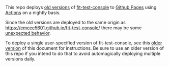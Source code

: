 

This repo deploys [old versions](https://github.com/emcee5601/fit-test-console/tags) of [fit-test-console](https://github.com/emcee5601/fit-test-console) to [Github Pages](https://emcee5601.github.io/mftc-old/) using [Actions](https://github.com/emcee5601/mftc-old/actions) on a nightly basis.

Since the old versions are deployed to the same origin as https://emcee5601.github.io/fit-test-console/ there may be some [unexpected behavior](https://web.dev/articles/building-multiple-pwas-on-the-same-domain).

To deploy a single user-specified version of fit-test-console, see this [older version](https://github.com/emcee5601/mftc-old/blob/0a1291311bd362162a8e527cc58b5a32e02eacc6/README.md) of this document for instructions. Be sure to use an older version of this repo if you intend to do that to avoid automagically deploying multiple versions daily.

